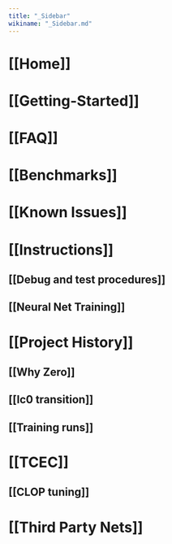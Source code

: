 ```yaml
---
title: "_Sidebar"
wikiname: "_Sidebar.md"
---
```

# [[Home]]
# [[Getting-Started]]
# [[FAQ]]
# [[Benchmarks]]

# [[Known Issues]]

# [[Instructions]]
## [[Debug and test procedures]]
## [[Neural Net Training]]

# [[Project History]]
## [[Why Zero]]
## [[lc0 transition]]
## [[Training runs]]

# [[TCEC]]
## [[CLOP tuning]]

# [[Third Party Nets]]